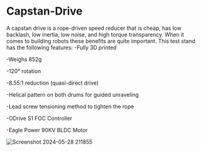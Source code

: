 # Capstan-Drive
A capstan drive is a rope-driven speed reducer that is cheap, has low backlash, low inertia, low noise, and high torque transparency. 
When it comes to building robots these benefits are quite important. This test stand has the following features:
-Fully 3D printed

-Weighs 852g

-120° rotation

-8.55:1 reduction (quasi-direct drive)

-Helical pattern on both drums for guided unraveling

-Lead screw tensioning method to tighten the rope

-ODrive S1 FOC Controller

-Eagle Power 90KV BLDC Motor

![Screenshot 2024-05-28 211855](https://github.com/aaedmusa/Capstan-Drive/assets/84678990/f85027ee-b9be-400f-a4e3-debea7f1829b)
